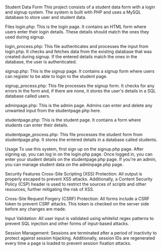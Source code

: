 Student Data Form
This project consists of a student data form with a login and signup system. The system is built with PHP and uses a MySQL database to store user and student data.

Files
login.php: This is the login page. It contains an HTML form where users enter their login details. These details should match the ones they used during signup.

login_process.php: This file authenticates and processes the input from login.php. It checks and fetches data from the existing database that was created during signup. If the entered details match the ones in the database, the user is authenticated.

signup.php: This is the signup page. It contains a signup form where users can register to be able to login to the student page.

signup_process.php: This file processes the signup form. It checks for any errors in the form and, if there are none, it stores the user's details in a SQL database called users.

adminpage.php: This is the admin page. Admins can enter and delete any unwanted input from the studentpage.php here.

studentpage.php: This is the student page. It contains a form where students can enter their details.

studentpage_process.php: This file processes the student form from studentpage.php. It stores the entered details in a database called students.

Usage
To use this system, first sign up on the signup.php page. After signing up, you can log in on the login.php page. Once logged in, you can enter your student details on the studentpage.php page. If you're an admin, you can manage student data on the adminpage.php page.

Security Features
Cross-Site Scripting (XSS) Protection: All output is properly escaped to prevent XSS attacks. Additionally, a Content Security Policy (CSP) header is used to restrict the sources of scripts and other resources, further mitigating the risk of XSS.

Cross-Site Request Forgery (CSRF) Protection: All forms include a CSRF token to prevent CSRF attacks. This token is checked on the server side before any changes are made.

Input Validation: All user input is validated using whitelist regex patterns to prevent SQL injection and other forms of input-based attacks.

Session Management: Sessions are terminated after a period of inactivity to protect against session hijacking. Additionally, session IDs are regenerated every time a page is loaded to prevent session fixation attacks.
